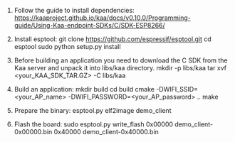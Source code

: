 
1. Follow the guide to install dependencies:
		https://kaaproject.github.io/kaa/docs/v0.10.0/Programming-guide/Using-Kaa-endpoint-SDKs/C/SDK-ESP8266/

2. Install esptool:
		git clone https://github.com/espressif/esptool.git
		cd esptool
		sudo python setup.py install

3. Before building an application you need to download the C SDK from the Kaa server and unpack it into libs/kaa directory.
		mkdir -p libs/kaa
		tar xvf <your_KAA_SDK_TAR.GZ> -C libs/kaa

4. Build an application:
		mkdir build
		cd build
		cmake -DWIFI_SSID=<your_AP_name> -DWIFI_PASSWORD=<your_AP_password>  ..
		make

5. Prepare the binary:
		esptool.py elf2image demo_client

6. Flash the board:
		sudo esptool.py write_flash 0x00000 demo_client-0x00000.bin 0x40000 demo_client-0x40000.bin
